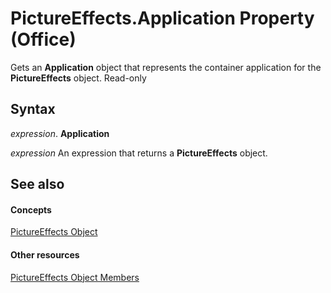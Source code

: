 
# PictureEffects.Application Property (Office)

Gets an  **Application** object that represents the container application for the **PictureEffects** object. Read-only


## Syntax

 _expression_. **Application**

 _expression_ An expression that returns a **PictureEffects** object.


## See also


#### Concepts


[PictureEffects Object](bc0e1cfd-7328-360d-872e-c71ae93162ed.md)
#### Other resources


[PictureEffects Object Members](fe7a9f46-f5fa-8ab9-5fb6-c88d283e4663.md)